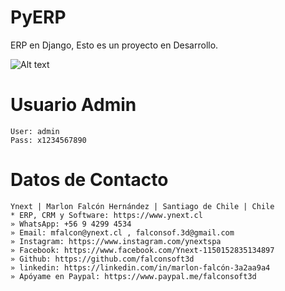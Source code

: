 # PyERP
ERP en Django, Esto es un proyecto en Desarrollo.

![Alt text](https://github.com/falconsoft3d/pyerp/blob/master/pyerp.png?raw=true "Ynext")

# Usuario Admin
```
User: admin
Pass: x1234567890
```

# Datos de Contacto
```
Ynext | Marlon Falcón Hernández | Santiago de Chile | Chile
* ERP, CRM y Software: https://www.ynext.cl
» WhatsApp: +56 9 4299 4534
» Email: mfalcon@ynext.cl , falconsof.3d@gmail.com
» Instagram: https://www.instagram.com/ynextspa
» Facebook: https://www.facebook.com/Ynext-1150152835134897
» Github: https://github.com/falconsoft3d
» linkedin: https://linkedin.com/in/marlon-falcón-3a2aa9a4
» Apóyame en Paypal: https://www.paypal.me/falconsoft3d
```

